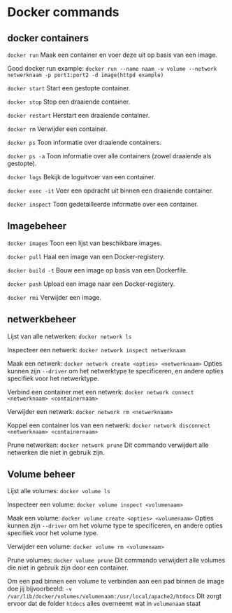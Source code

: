 # Docker commands
## docker containers
`docker run`
Maak een container en voer deze uit op basis van een image.

Good docker run example:
`docker run --name naam -v volume --network netwerknaam -p port1:port2 -d image(httpd example)`

`docker start`
Start een gestopte container.

`docker stop`
Stop een draaiende container.

`docker restart`
Herstart een draaiende container.

`docker rm`
Verwijder een container.

`docker ps`
Toon informatie over draaiende containers.

`docker ps -a`
Toon informatie over alle containers (zowel draaiende als gestopte).

`docker logs`
Bekijk de loguitvoer van een container.

`docker exec -it`
Voer een opdracht uit binnen een draaiende container.

`docker inspect`
Toon gedetailleerde informatie over een container.
## Imagebeheer
`docker images`
Toon een lijst van beschikbare images.

`docker pull`
Haal een image van een Docker-registery.

`docker build -t`
Bouw een image op basis van een Dockerfile.

`docker push`
Upload een image naar een Docker-registery.

`docker rmi`
Verwijder een image.
## netwerkbeheer
Lijst van alle netwerken:
`docker network ls`

Inspecteer een netwerk:
`docker network inspect netwerknaam`

Maak een netwerk:
`docker network create <opties> <netwerknaam>`
Opties kunnen zijn `--driver` om het netwerktype te specificeren, en andere opties specifiek voor het netwerktype.

Verbind een container met een netwerk:
`docker network connect <netwerknaam> <containernaam>`

Verwijder een netwerk:
`docker network rm <netwerknaam>`

Koppel een container los van een netwerk:
`docker network disconnect <netwerknaam> <containernaam>`

Prune netwerken:
`docker network prune`
Dit commando verwijdert alle netwerken die niet in gebruik zijn.
## Volume beheer
Lijst alle volumes:
`docker volume ls`

Inspecteer een volume:
`docker volume inspect <volumenaam>`

Maak een volume:
`docker volume create <opties> <volumenaam>`
Opties kunnen zijn `--driver` om het volume type te specificeren, en andere opties specifiek voor het volume type.

Verwijder een volume:
`docker volume rm <volumenaam>`

Prune volumes:
`docker volume prune`
Dit commando verwijdert alle volumes die niet in gebruik zijn door een container.

Om een pad binnen een volume te verbinden aan een pad binnen de image doe jij bijvoorbeeld:
`-v /var/lib/docker/volumes/volumenaam:/usr/local/apache2/htdocs`
DIt zorgt ervoor dat de folder `htdocs` alles overneemt wat in `volumenaam` staat
